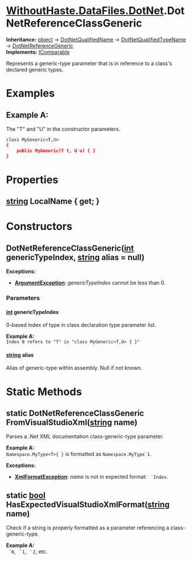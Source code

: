 # [WithoutHaste.DataFiles.DotNet](TableOfContents.WithoutHaste.DataFiles.DotNet.md).DotNetReferenceClassGeneric

**Inheritance:** [object](https://docs.microsoft.com/en-us/dotnet/api/system.object) → [DotNetQualifiedName](WithoutHaste.DataFiles.DotNet.DotNetQualifiedName.md) → [DotNetQualifiedTypeName](WithoutHaste.DataFiles.DotNet.DotNetQualifiedTypeName.md) → [DotNetReferenceGeneric](WithoutHaste.DataFiles.DotNet.DotNetReferenceGeneric.md)  
**Implements:** [IComparable](https://docs.microsoft.com/en-us/dotnet/api/system.icomparable)  

Represents a generic-type parameter that is in reference to a class's declared generic types.  

# Examples

## Example A:

The "T" and "U" in the constructor parameters.
```xml
class MyGeneric<T,U>
{
    public MyGeneric(T t, U u) { }
}
```  

# Properties

## [string](https://docs.microsoft.com/en-us/dotnet/api/system.string) LocalName { get; }

# Constructors

## DotNetReferenceClassGeneric([int](https://docs.microsoft.com/en-us/dotnet/api/system.int32) genericTypeIndex, [string](https://docs.microsoft.com/en-us/dotnet/api/system.string) alias = null)

**Exceptions:**  
* **[ArgumentException](https://docs.microsoft.com/en-us/dotnet/api/system.argumentexception)**: _genericTypeIndex_ cannot be less than 0.  

### Parameters

#### [int](https://docs.microsoft.com/en-us/dotnet/api/system.int32) genericTypeIndex

0-based index of type in class declaration type parameter list.  

**Example A:**  
`Index 0 refers to "T" in "class MyGeneric<T,U> { }"`  

#### [string](https://docs.microsoft.com/en-us/dotnet/api/system.string) alias

Alias of generic-type within assembly. Null if not known.  

# Static Methods

## static DotNetReferenceClassGeneric FromVisualStudioXml([string](https://docs.microsoft.com/en-us/dotnet/api/system.string) name)

Parses a .Net XML documentation class-generic-type parameter.  

**Example A:**  
`Namespace.MyType<T>{ }` is formatted as ``Namespace.MyType`1``.  

**Exceptions:**  
* **[XmlFormatException](WithoutHaste.DataFiles.XmlFormatException.md)**: _name_ is not in expected format: `` `Index``.  

## static [bool](https://docs.microsoft.com/en-us/dotnet/api/system.boolean) HasExpectedVisualStudioXmlFormat([string](https://docs.microsoft.com/en-us/dotnet/api/system.string) name)

Check if a string is properly formatted as a parameter referencing a class-generic-type.  

**Example A:**  
`` `0``, `` `1``, `` `2``, etc.  

